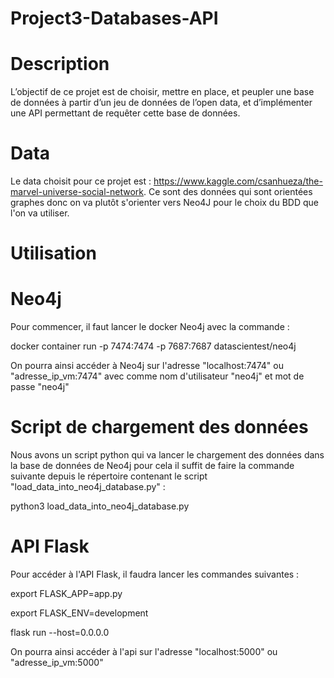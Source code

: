 # Project3-Databases-API

# Description

L’objectif de ce projet est de choisir, mettre en place, et peupler une base de données à partir d’un jeu de données de l’open data, et d’implémenter une API permettant de requêter cette base de données.

# Data 

Le data choisit pour ce projet est : https://www.kaggle.com/csanhueza/the-marvel-universe-social-network.
Ce sont des données qui sont orientées graphes donc on va plutôt s'orienter vers Neo4J pour le choix du BDD que l'on va utiliser.

# Utilisation 

# Neo4j
Pour commencer, il faut lancer le docker Neo4j avec la commande :

docker container run -p 7474:7474 -p 7687:7687 datascientest/neo4j

On pourra ainsi accéder à Neo4j sur l'adresse "localhost:7474" ou "adresse_ip_vm:7474" avec comme nom d'utilisateur "neo4j" et mot de passe "neo4j" 

# Script de chargement des données 
Nous avons un script python qui va lancer le chargement des données dans la base de données de Neo4j pour cela il suffit de faire la commande suivante depuis le répertoire contenant le script "load_data_into_neo4j_database.py" : 

python3 load_data_into_neo4j_database.py

# API Flask 

Pour accéder à l'API Flask, il faudra lancer les commandes suivantes : 

export FLASK_APP=app.py 

export FLASK_ENV=development

flask run --host=0.0.0.0

On pourra ainsi accéder à l'api sur l'adresse "localhost:5000" ou "adresse_ip_vm:5000" 
